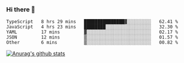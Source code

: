 ### Hi there 👋



<!--
**webB1an/webB1an** is a ✨ _special_ ✨ repository because its `README.md` (this file) appears on your GitHub profile.

Here are some ideas to get you started:

- 🔭 I’m currently working on ...
- 🌱 I’m currently learning ...
- 👯 I’m looking to collaborate on ...
- 🤔 I’m looking for help with ...
- 💬 Ask me about ...
- 📫 How to reach me: ...
- 😄 Pronouns: ...
- ⚡ Fun fact: ...
-->

<!--START_SECTION:waka-->
```text
TypeScript   8 hrs 29 mins   ███████████████▓░░░░░░░░░   62.41 % 
JavaScript   4 hrs 23 mins   ████████░░░░░░░░░░░░░░░░░   32.30 % 
YAML         17 mins         ▓░░░░░░░░░░░░░░░░░░░░░░░░   02.17 % 
JSON         12 mins         ▒░░░░░░░░░░░░░░░░░░░░░░░░   01.57 % 
Other        6 mins          ▒░░░░░░░░░░░░░░░░░░░░░░░░   00.82 % 
```
<!--END_SECTION:waka-->


[![Anurag's github stats](https://github-readme-stats.vercel.app/api?username=webB1an&show_icons=true&theme=radical)](https://github.com/anuraghazra/github-readme-stats)

